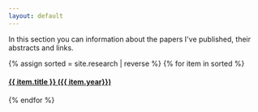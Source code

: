 ```yaml
---
layout: default
---
```


In this section you can information about the papers I've published, their abstracts and links. 

{% assign sorted = site.research | reverse %}
{% for item in sorted %}
  <p><h4><a href="{{ item.url }}">{{ item.title }} ({{ item.year}})</a></h4></p>
{% endfor %}


